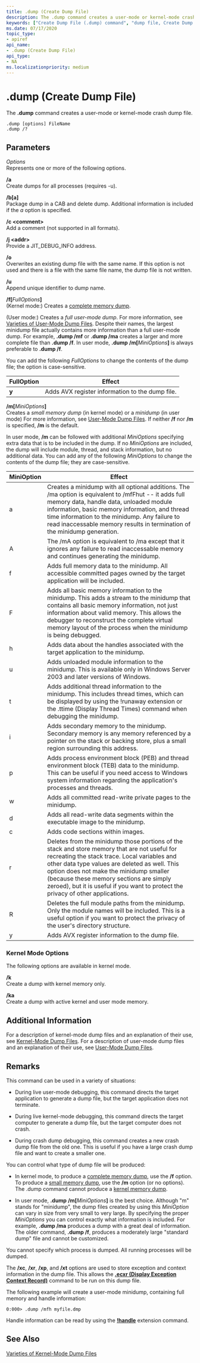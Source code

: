 ```yaml
---
title: .dump (Create Dump File)
description: The .dump command creates a user-mode or kernel-mode crash dump file.
keywords: ["Create Dump File (.dump) command", "dump file, Create Dump File (.dump) command", ".dump (Create Dump File) Windows Debugging"]
ms.date: 07/17/2020
topic_type:
- apiref
api_name:
- .dump (Create Dump File)
api_type:
- NA
ms.localizationpriority: medium
---
```


# .dump (Create Dump File)

The **.dump** command creates a user-mode or kernel-mode crash dump file.

```dbgcmd
.dump [options] FileName
.dump /?
```

## Parameters

*Options*  
Represents one or more of the following options.

**/a**  
Create dumps for all processes (requires -u).

**/b[a]**  
Package dump in a CAB and delete dump. Additional information is included if the *a* option is specified.

**/c \<comment\>**  
Add a comment (not supported in all formats).

**/j \<addr\>**  
Provide a JIT_DEBUG_INFO address.

**/o**  
Overwrites an existing dump file with the same name. If this option is not used and there is a file with the same file name, the dump file is not written.

**/u**  
Append unique identifier to dump name.

**/f\[**<em>FullOptions</em>**\]**  
(Kernel mode:) Creates a [complete memory dump](complete-memory-dump.md).

(User mode:) Creates a *full user-mode dump*. For more information, see [Varieties of User-Mode Dump Files](user-mode-dump-files.md#varieties). Despite their names, the largest minidump file actually contains more information than a full user-mode dump. For example, **.dump /mf** or **.dump /ma** creates a larger and more complete file than **.dump /f**. In user mode, **.dump** **/m\[**<em>MiniOptions</em>**\]** is always preferable to **.dump /f**.

You can add the following *FullOptions* to change the contents of the dump file; the option is case-sensitive.

|FullOption|Effect|
|--- |--- |
|**y**| Adds AVX register information to the dump file.|

**/m\[**<em>MiniOptions</em>**\]**  
Creates a *small memory dump* (in kernel mode) or a *minidump* (in user mode) For more information, see [User-Mode Dump Files](user-mode-dump-files.md). If neither **/f** nor **/m** is specified, **/m** is the default.

In user mode, **/m** can be followed with additional *MiniOptions* specifying extra data that is to be included in the dump. If no *MiniOptions* are included, the dump will include module, thread, and stack information, but no additional data. You can add any of the following *MiniOptions* to change the contents of the dump file; they are case-sensitive.

|MiniOption|Effect|
|--- |--- |
|a|Creates a minidump with all optional additions. The /ma option is equivalent to /mfFhut -- it adds full memory data, handle data, unloaded module information, basic memory information, and thread time information to the minidump. Any failure to read inaccessable memory results in termination of the minidump generation.|
|A|The /mA option is equivalent to /ma except that it ignores any failure to read inaccessable memory and continues generating the minidump.|
|f|Adds full memory data to the minidump. All accessible committed pages owned by the target application will be included.|
|F|Adds all basic memory information to the minidump. This adds a stream to the minidump that contains all basic memory information, not just information about valid memory. This allows the debugger to reconstruct the complete virtual memory layout of the process when the minidump is being debugged.|
|h|Adds data about the handles associated with the target application to the minidump.|
|u|Adds unloaded module information to the minidump. This is available only in Windows Server 2003 and later versions of Windows.|
|t|Adds additional thread information to the minidump. This includes thread times, which can be displayed by using the !runaway extension or the .ttime (Display Thread Times) command when debugging the minidump.|
|i|Adds secondary memory to the minidump. Secondary memory is any memory referenced by a pointer on the stack or backing store, plus a small region surrounding this address.|
|p|Adds process environment block (PEB) and thread environment block (TEB) data to the minidump. This can be useful if you need access to Windows system information regarding the application's processes and threads.|
|w|Adds all committed read-write private pages to the minidump.|
|d|Adds all read-write data segments within the executable image to the minidump.|
|c|Adds code sections within images.|
|r|Deletes from the minidump those portions of the stack and store memory that are not useful for recreating the stack trace. Local variables and other data type values are deleted as well. This option does not make the minidump smaller (because these memory sections are simply zeroed), but it is useful if you want to protect the privacy of other applications.|
|R|Deletes the full module paths from the minidump. Only the module names will be included. This is a useful option if you want to protect the privacy of the user's directory structure.|
|y|Adds AVX register information to the dump file.|

### Kernel Mode Options

The following options are available in kernel mode.

**/k**  
Create a dump with kernel memory only.

**/ka**  
Create a dump with active kernel and user mode memory.

## Additional Information

For a description of kernel-mode dump files and an explanation of their use, see [Kernel-Mode Dump Files](kernel-mode-dump-files.md). For a description of user-mode dump files and an explanation of their use, see [User-Mode Dump Files](user-mode-dump-files.md).

## Remarks

This command can be used in a variety of situations:

- During live user-mode debugging, this command directs the target application to generate a dump file, but the target application does not terminate.

- During live kernel-mode debugging, this command directs the target computer to generate a dump file, but the target computer does not crash.

- During crash dump debugging, this command creates a new crash dump file from the old one. This is useful if you have a large crash dump file and want to create a smaller one.

You can control what type of dump file will be produced:

- In kernel mode, to produce a [complete memory dump](complete-memory-dump.md), use the **/f** option. To produce a [small memory dump](small-memory-dump.md), use the **/m** option (or no options). The .dump command cannot produce a [kernel memory dump](kernel-memory-dump.md).

- In user mode, **.dump** **/m\[**<em>MiniOptions</em>**\]** is the best choice. Although "m" stands for "minidump", the dump files created by using this *MiniOption* can vary in size from very small to very large. By specifying the proper *MiniOptions* you can control exactly what information is included. For example, **.dump /ma** produces a dump with a great deal of information. The older command, **.dump /f**, produces a moderately large "standard dump" file and cannot be customized.

You cannot specify which process is dumped. All running processes will be dumped.

The **/xc**, **/xr**, **/xp**, and **/xt** options are used to store exception and context information in the dump file. This allows the [**.ecxr (Display Exception Context Record)**](-ecxr--display-exception-context-record-.md) command to be run on this dump file.

The following example will create a user-mode minidump, containing full memory and handle information:

```dbgcmd
0:000> .dump /mfh myfile.dmp
```

Handle information can be read by using the [**!handle**](-handle.md) extension command.

## See Also

[Varieties of Kernel-Mode Dump Files](varieties-of-kernel-mode-dump-files.md)
